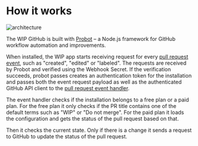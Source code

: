 # How it works

![architecture](assets/architecture.mermaid.svg)

The WIP GitHub is built with [Probot](https://probot.github.io/) – a Node.js framework for GitHub workflow automation and improvements.

When installed, the WIP app starts receiving request for every [pull request event](https://developer.github.com/v3/activity/events/types/#pullrequestevent), such as "created", "edited" or "labeled". The requests are received by Probot and verified using the Webhook Secret. If the verification succeeds, probot passes creates an authentication token for the installation and passes both the event request payload as well as the authenticated GitHub API client to the [pull request event handler](lib/handle-pull-request-change.js).

The event handler checks if the installation belongs to a free plan or a paid plan. For the free plan it only checks if the PR title contains one of the default terms such as "WIP" or "Do not merge". For the paid plan it loads the configuration and gets the status of the pull request based on that.

Then it checks the current state. Only if there is a change it sends a request to GitHub to update the status of the pull request.
